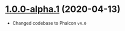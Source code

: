 # [1.0.0-alpha.1](https://github.com/phalcon/incubator-acl/releases/tag/v1.0.0-alpha.1) (2020-04-13)
- Changed codebase to Phalcon `v4.0`
